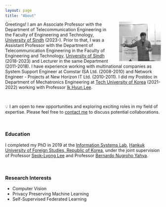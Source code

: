 ```yaml
---
layout: page
title: "About"
---
```

<div style="margin-top: -20px;">
<img src="/files/Thumbnail.png" alt="MUET2018" style="width: 26.7%; margin-left: 35px; float: right;">
</div>




Greetings! I am an Associate Professor with the Department of Telecommunication Engineering in the Faculty of Engineering and Technology, <u>University of Sindh</u> (2023-). Prior to that, I was a Assistant Professor with the Department of Telecommunication Engineering in the Faculty of Engineering and Technology, <u>University of Sindh</u> (2018-2023) and Lecturer in the same Department (2011-2018). I have experience working with multinational companies as System Support Engineer at Comstar ISA Ltd. (2008-2010) and Network Engineer - Projects at New Horizon IT Ltd. (2010-2011). I did my Postdoc in Department of Mechatronics Engineering at <u>Tech University of Korea</u> (2021-2022) working with Professor [Ik Hyun Lee](https://sites.google.com/view/kpu-vip/members/professor). 

<br>

&#x1F4A1; I am open to new opportunities and exploring exciting roles in my field of expertise. Please feel free to [contact me](mailtosunder.ali@ieee.org) to discuss potential collaborations.

<br>

### Education ###
I completed my PhD in 2019 at the [Information Systems Lab](https://www.researchgate.net/lab/Information-Systems-Lab-Seok-Lyong-Lee), <u>Hankuk University of Foreign Studies, Republic of Korea</u>, under the joint supervision of Professor [Seok-Lyong Lee](https://scholar.google.co.kr/citations?user=OPcK7J0AAAAJ&hl=ko) and Professor [Bernardo Nugroho Yahya](https://scholar.google.com/citations?user=I2UXgu0AAAAJ&hl=en).

<!-- I received my <u>M.E.</u> and <u>B.E.</u> degrees from Mehran University of Engineering and Technology, Pakistan in Communication Systems and Networking, and Telecommunication Engineering. My M.E. dissertation supervisor was Professor [Mukhtiar Ali Unar](https://www.linkedin.com/in/mukhtiar-ali-unar-2a8a2aa4/?originalSubdomain=pk). -->

<br>

### Research Interests ###
  * Computer Vision
  * Privacy Preserving Machine Learning
  * Self-Supervised Federated Learning
